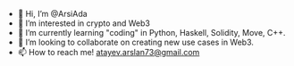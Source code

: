 - 👋 Hi, I’m @ArsiAda
- 👀 I’m interested in crypto and Web3
- 🌱 I’m currently learning "coding" in Python, Haskell, Solidity, Move, C++.
- 💞️ I’m looking to collaborate on creating new use cases in Web3.
- 📫 How to reach me! atayev.arslan73@gmail.com  

<!---
ArsiAda/ArsiAda is a ✨ special ✨ repository because its `README.md` (this file) appears on your GitHub profile.
You can click the Preview link to take a look at your changes.
--->
